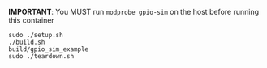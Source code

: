 

**IMPORTANT**: You MUST run `modprobe gpio-sim` on the host before running this container

```
sudo ./setup.sh
./build.sh
build/gpio_sim_example
sudo ./teardown.sh
```